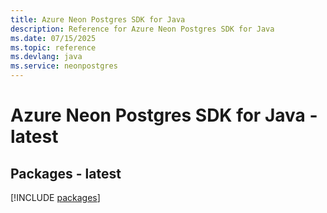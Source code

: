 ```yaml
---
title: Azure Neon Postgres SDK for Java
description: Reference for Azure Neon Postgres SDK for Java
ms.date: 07/15/2025
ms.topic: reference
ms.devlang: java
ms.service: neonpostgres
---
```

# Azure Neon Postgres SDK for Java - latest
## Packages - latest
[!INCLUDE [packages](neon-postgres-index.md)]